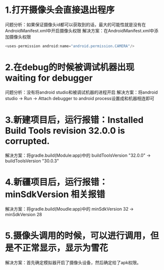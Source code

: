 # 1.打开摄像头会直接退出程序
问题分析：如果保证摄像头id都可以获取到的话，最大的可能性就是没有在AndroidManifest.xml中开启摄像头权限
解决方案：在AndroidManifest.xml中添加摄像头权限
~~~java
<uses-permission android:name="android.permission.CAMERA"/>
~~~

# 2.在debug的时候被调试机器出现 waiting for debugger
问题分析：没有将android studio和被调试机器的进程开启
解决方案：将android studio -> Run -> Attach debugger to android process设置成和机器相连即可

# 3.新建项目后，运行报错：Installed Build Tools revision 32.0.0 is corrupted.
解决方案：将gradle.build(Module:app)中的  buildToolsVersion "32.0.0" ->    buildToolsVersion "30.0.3"

# 4.新疆项目后，运行报错：minSdkVersion 相关报错
解决方案：将gradle.build(Moudle:app)中的 minSdkVersion 32 -> minSdkVersion 28

# 5.摄像头调用的时候，可以进行调用，但是不正常显示，显示为雪花
解决方案：首先确定模拟器开启了摄像头设备，然后确定给了apk权限。
